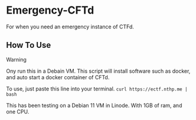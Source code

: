 # Emergency-CFTd

For when you need an emergency instance of CTFd.

## How To Use

> [!WARNING]
> Ony run this in a Debain VM. This script will install software such as docker, and auto start a docker container of CFTd.

To use, just paste this line into your terminal.
`curl https://ectf.nthp.me | bash`

This has been testing on a Debian 11 VM in Linode. With 1GB of ram, and one CPU.
